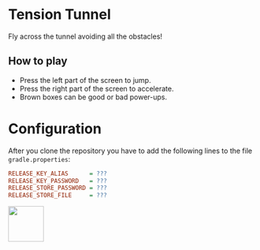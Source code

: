 Tension Tunnel
==============

Fly across the tunnel avoiding all the obstacles!

How to play
-----------

* Press the left part of the screen to jump.
* Press the right part of the screen to accelerate.
* Brown boxes can be good or bad power-ups.

# Configuration

After you clone the repository you have to add the following lines to the file `gradle.properties`:

```ini
RELEASE_KEY_ALIAS      = ???
RELEASE_KEY_PASSWORD   = ???
RELEASE_STORE_PASSWORD = ???
RELEASE_STORE_FILE     = ???
```

<a href="https://play.google.com/store/apps/details?id=com.mauriciotogneri.tensiontunnel" target="_blank">
	<img src="https://play.google.com/intl/en_us/badges/images/apps/en-play-badge.png" align="left" height="72" >
</a>